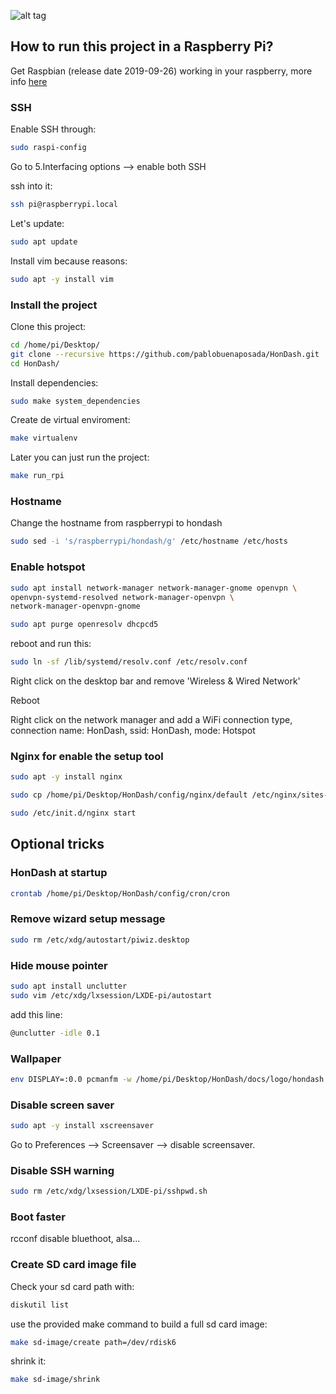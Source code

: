 ![alt tag](https://raw.github.com/pablobuenaposada/HonDash/master/docs/logo/hondash.png)

## How to run this project in a Raspberry Pi?
Get Raspbian (release date 2019-09-26) working in your raspberry, more info [here](https://www.raspberrypi.org/downloads/raspbian/)

### SSH
Enable SSH through:
```sh
sudo raspi-config
```
Go to 5.Interfacing options --> enable both SSH

ssh into it:
```sh
ssh pi@raspberrypi.local
```

Let's update:
```sh
sudo apt update
```

Install vim because reasons:
 ```sh
sudo apt -y install vim
```

### Install the project
Clone this project:
```sh
cd /home/pi/Desktop/
git clone --recursive https://github.com/pablobuenaposada/HonDash.git
cd HonDash/
```

Install dependencies:
```sh
sudo make system_dependencies
```

Create de virtual enviroment:
```sh
make virtualenv
```
Later you can just run the project:
```sh
make run_rpi
```

### Hostname
Change the hostname from raspberrypi to hondash
```sh
sudo sed -i 's/raspberrypi/hondash/g' /etc/hostname /etc/hosts
```

### Enable hotspot
```sh
sudo apt install network-manager network-manager-gnome openvpn \
openvpn-systemd-resolved network-manager-openvpn \
network-manager-openvpn-gnome
```

```sh
sudo apt purge openresolv dhcpcd5
```
reboot and run this: 

```sh
sudo ln -sf /lib/systemd/resolv.conf /etc/resolv.conf
```

Right click on the desktop bar and remove 'Wireless & Wired Network'

Reboot

Right click on the network manager and add a WiFi connection type, connection name: HonDash, ssid: HonDash, mode: Hotspot

### Nginx for enable the setup tool
```sh
sudo apt -y install nginx
```

```sh
sudo cp /home/pi/Desktop/HonDash/config/nginx/default /etc/nginx/sites-enabled/default
```

```sh
sudo /etc/init.d/nginx start
```

## Optional tricks
### HonDash at startup
```sh
crontab /home/pi/Desktop/HonDash/config/cron/cron
```

### Remove wizard setup message
```sh
sudo rm /etc/xdg/autostart/piwiz.desktop
```

### Hide mouse pointer
```sh
sudo apt install unclutter
sudo vim /etc/xdg/lxsession/LXDE-pi/autostart
```
add this line:
```sh
@unclutter -idle 0.1
```

### Wallpaper
```sh
env DISPLAY=:0.0 pcmanfm -w /home/pi/Desktop/HonDash/docs/logo/hondash.png --wallpaper-mode=fit
```

### Disable screen saver
```sh
sudo apt -y install xscreensaver
```
Go to Preferences --> Screensaver --> disable screensaver.

### Disable SSH warning
```sh
sudo rm /etc/xdg/lxsession/LXDE-pi/sshpwd.sh
```
### Boot faster
rcconf
disable bluethoot, alsa...

### Create SD card image file
Check your sd card path with:
```sh
diskutil list
```

use the provided make command to build a full sd card image:
```sh
make sd-image/create path=/dev/rdisk6
```

shrink it:
```sh
make sd-image/shrink
```
